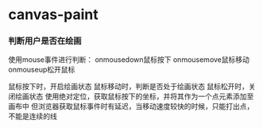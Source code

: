 # canvas-paint
### 判断用户是否在绘画
使用mouse事件进行判断：
onmousedown鼠标按下
onmousemove鼠标移动
onmouseup松开鼠标

鼠标按下时，开启绘画状态
鼠标移动时，判断是否处于绘画状态
鼠标松开时，关闭绘画状态
使用绝对定位，获取鼠标按下的坐标，并将其作为一个点元素添加至画布中
但浏览器获取鼠标事件时有延迟，当移动速度较快的时候，只能打出点，不能是连续的线

